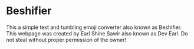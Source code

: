 # Beshifier
This a simple text and tumbling emoji converter also known as Beshifier. This webpage was created by Earl Shine Sawir also known as Dev Earl. Do not steal without proper permission of the owner!
